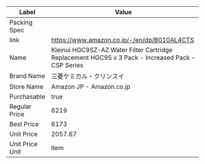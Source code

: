 | Label           | Value                                                                                             |
| --------------- | ------------------------------------------------------------------------------------------------- |
| Packing Spec    |                                                                                                   |
| link            | https://www.amazon.co.jp/-/en/dp/B010AL4CTS                                                       |
| Name            | Kleinui HGC9SZ-AZ Water Filter Cartridge Replacement HGC9S x 3 Pack - Increased Pack - CSP Series |
| Brand Name      | 三菱ケミカル・クリンスイ                                                                                      |
| Store Name      | Amazon JP - Amazon.co.jp                                                                          |
| Purchasable     | true                                                                                              |
| Regular Price   | 6219                                                                                              |
| Best Price      | 6173                                                                                              |
| Unit Price      | 2057.67                                                                                           |
| Unit Price Unit | item                                                                                              |
